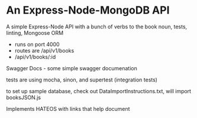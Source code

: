 # An Express-Node-MongoDB API

A simple Express-Node API with a bunch of verbs to the book noun, tests, linting, Mongoose ORM

- runs on port 4000
- routes are /api/v1/books
- /api/v1/books/:id

Swagger Docs - some simple swagger documenation

tests are using mocha, sinon, and supertest (integration tests)

to set up sample database, check out DataImportInstructions.txt, will import booksJSON.js

Implements HATEOS with links that help document